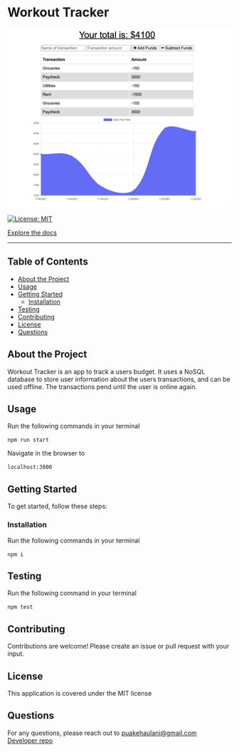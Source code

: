 # Workout Tracker

![Project Screenshot](public/images/projscreenshot.png)

[![License: MIT](https://img.shields.io/badge/License-MIT-yellow.svg)](https://opensource.org/licenses/MIT)

[Explore the docs](https://github.com/puakehaulani/budget-tracker)

---

## Table of Contents

- [About the Project](#About-the-Project)
- [Usage](#Usage)
- [Getting Started](#Getting-Started)
  - [Installation](#Installation)
- [Testing](#Testing)
- [Contributing](#Contributing)
- [License](#License)
- [Questions](#Questions)

## About the Project

Workout Tracker is an app to track a users budget. It uses a NoSQL database to store user information about the users transactions, and can be used offline. The transactions pend until the user is online again.

## Usage

Run the following commands in your terminal

    npm run start

Navigate in the browser to

    localhost:3000

## Getting Started

To get started, follow these steps:

### Installation

Run the following commands in your terminal

    npm i

## Testing

Run the following command in your terminal

    npm test

## Contributing

Contributions are welcome! Please create an issue or pull request with your input.

## License

This application is covered under the MIT license

## Questions

For any questions, please reach out to <puakehaulani@gmail.com>  
[Developer repo](http://github.com/puakehaulani)
